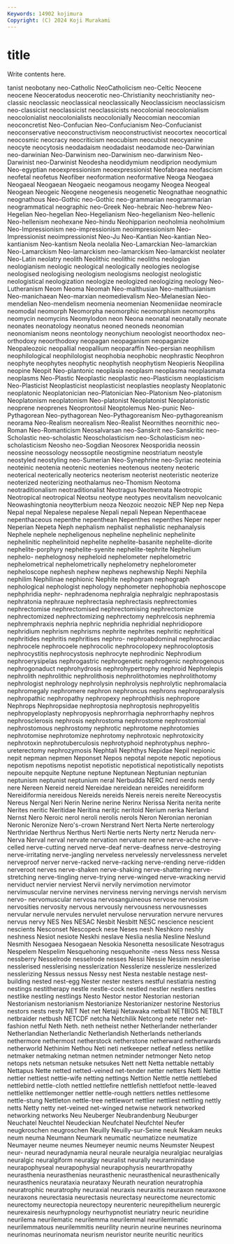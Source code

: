 ```yaml
---
Keywords: 14902 kojimura
Copyright: (C) 2024 Koji Murakami
---
```


# title

Write contents here.



tanist neobotany
neo-Catholic NeoCatholicism neo-Celtic Neocene neocene Neoceratodus neocerotic neo-Christianity neochristianity neo-classic
neoclassic neoclassical neoclassically Neoclassicism neoclassicism neo-classicist neoclassicist neoclassicists neocolonial neocolonialism
neocolonialist neocolonialists neocolonially Neocomian neocomian neoconcretist Neo-Confucian Neo-Confucianism Neo-Confucianist neoconservative
neoconstructivism neoconstructivist neocortex neocortical neocosmic neocracy neocriticism neocubism neocubist neocyanine
neocyte neocytosis neodadaism neodadaist neodamode neo-Darwinian neo-darwinian Neo-Darwinism neo-Darwinism neo-darwinism
Neo-Darwinist neo-Darwinist Neodesha neodidymium neodiprion neodymium Neo-egyptian neoexpressionism neoexpressionist Neofabraea
neofascism neofetal neofetus Neofiber neoformation neoformative Neoga Neogaea Neogaeal Neogaean
Neogaeic neogamous neogamy Neogea Neogeal Neogean Neogeic Neogene neogenesis neogenetic
Neognathae neognathic neognathous Neo-Gothic neo-Gothic neo-grammarian neogrammarian neogrammatical neographic neo-Greek
Neo-hebraic Neo-hebrew Neo-Hegelian Neo-hegelian Neo-Hegelianism Neo-hegelianism Neo-hellenic Neo-hellenism neohexane Neo-hindu
Neohipparion neoholmia neoholmium Neo-Impressionism neo-impressionism neoimpressionism Neo-Impressionist neoimpressionist Neo-Ju Neo-Kantian
Neo-kantian Neo-kantianism Neo-kantism Neola neolalia Neo-Lamarckian Neo-lamarckian Neo-Lamarckism Neo-lamarckism neo-lamarckism
Neo-lamarckist neolater Neo-Latin neolatry neolith Neolithic neolithic neoliths neologian neologianism
neologic neological neologically neologies neologise neologised neologising neologism neologisms neologist
neologistic neologistical neologization neologize neologized neologizing neology Neo-Lutheranism Neom Neoma
Neomah Neo-malthusian Neo-malthusianism Neo-manichaean Neo-marxian neomedievalism Neo-Melanesian Neo-mendelian Neo-mendelism neomenia
neomenian Neomeniidae neomiracle neomodal neomorph Neomorpha neomorphic neomorphism neomorphs neomycin
neomycins Neomylodon neon Neona neonatal neonatally neonate neonates neonatology neonatus
neoned neoneds neonomian neonomianism neons neontology neonychium neoologist neoorthodox neo-orthodoxy
neoorthodoxy neopagan neopaganism neopaganize Neopaleozoic neopallial neopallium neoparaffin Neo-persian neophilism
neophilological neophilologist neophobia neophobic neophrastic Neophron neophyte neophytes neophytic neophytish
neophytism Neopieris Neopilina neopine Neopit Neo-plantonic neoplasia neoplasm neoplasma neoplasmata
neoplasms Neo-Plastic Neoplastic neoplastic neo-Plasticism neoplasticism Neo-Plasticist Neoplasticist neoplasticist neoplasties
neoplasty Neoplatonic neoplatonic Neoplatonician neo-Platonician Neo-Platonism Neo-platonism Neoplatonism neoplatonism Neo-platonist
Neoplatonist Neoplatonistic neoprene neoprenes Neoprontosil Neoptolemus Neo-punic Neo-Pythagorean Neo-pythagorean Neo-Pythagoreanism
Neo-pythagoreanism neorama Neo-Realism neorealism Neo-Realist Neornithes neornithic neo-Roman Neo-Romanticism Neosalvarsan
neo-Sanskrit neo-Sanskritic neo-Scholastic neo-scholastic Neoscholasticism neo-Scholasticism neo-scholasticism Neosho neo-Sogdian Neosorex
Neosporidia neossin neossine neossology neossoptile neostigmine neostriatum neostyle neostyled neostyling
neo-Sumerian Neo-Synephrine neo-Syriac neoteinia neoteinic neotenia neotenic neotenies neotenous neoteny
neoteric neoterical neoterically neoterics neoterism neoterist neoteristic neoterize neoterized neoterizing
neothalamus neo-Thomism Neotoma neotraditionalism neotraditionalist Neotragus Neotremata Neotropic Neotropical neotropical
Neotsu neotype neotypes neovitalism neovolcanic Neowashingtonia neoytterbium neoza Neozoic neozoic
NEP Nep nep Nepa Nepal nepal Nepalese nepalese Nepali nepali
Nepean Nepenthaceae nepenthaceous nepenthe nepenthean Nepenthes nepenthes Neper neper Neperian
Nepeta Neph nephalism nephalist nephalistic nephanalysis Nephele nephele nepheligenous nepheline
nephelinic nephelinite nephelinitic nephelinitoid nephelite nephelite-basanite nephelite-diorite nephelite-porphyry nephelite-syenite nephelite-tephrite
Nephelium nephelo- nephelognosy nepheloid nephelometer nephelometric nephelometrical nephelometrically nephelometry nephelorometer
nepheloscope nephesh nephew nephews nephewship Nephi Nephila nephilim Nephilinae nephionic
Nephite nephogram nephograph nephological nephologist nephology nephometer nephophobia nephoscope nephphridia
nephr- nephradenoma nephralgia nephralgic nephrapostasis nephratonia nephrauxe nephrectasia nephrectasis nephrectomies
nephrectomise nephrectomised nephrectomising nephrectomize nephrectomized nephrectomizing nephrectomy nephrelcosis nephremia nephremphraxis
nephria nephric nephridia nephridial nephridiopore nephridium nephrism nephrisms nephrite nephrites
nephritic nephritical nephritides nephritis nephritises nephro- nephroabdominal nephrocardiac nephrocele nephrocoele
nephrocolic nephrocolopexy nephrocoloptosis nephrocystitis nephrocystosis nephrocyte nephrodinic Nephrodium nephroerysipelas nephrogastric
nephrogenetic nephrogenic nephrogenous nephrogonaduct nephrohydrosis nephrohypertrophy nephroid Nephrolepis nephrolith nephrolithic
nephrolithosis nephrolithotomies nephrolithotomy nephrologist nephrology nephrolysin nephrolysis nephrolytic nephromalacia nephromegaly
nephromere nephron nephroncus nephrons nephroparalysis nephropathic nephropathy nephropexy nephrophthisis nephropore
Nephrops Nephropsidae nephroptosia nephroptosis nephropyelitis nephropyeloplasty nephropyosis nephrorrhagia nephrorrhaphy nephros
nephrosclerosis nephrosis nephrostoma nephrostome nephrostomial nephrostomous nephrostomy nephrotic nephrotome nephrotomies
nephrotomise nephrotomize nephrotomy nephrotoxic nephrotoxicity nephrotoxin nephrotuberculosis nephrotyphoid nephrotyphus nephro-ureterectomy
nephrozymosis Nephtali Nephthys Nepidae Nepil nepionic nepit nepman nepmen Neponset
Nepos nepotal nepote nepotic nepotious nepotism nepotisms nepotist nepotistic nepotistical
nepotistically nepotists nepouite nepquite Neptune neptune Neptunean Neptunian neptunian neptunism
neptunist neptunium neral Nerbudda NERC nerd nerds nerdy nere Nereen
Nereid nereid Nereidae nereidean nereides nereidiform Nereidiformia nereidous Nereids nereids
Nereis nereis nereite Nereocystis Nereus Nergal Neri Nerin Nerine nerine
Nerinx Nerissa Nerita nerita nerite Nerites neritic Neritidae Neritina neritjc
neritoid Nerium nerka Nerland Nernst Nero Neroic nerol neroli nerolis
nerols Neron Neronian neronian Neronic Neronize Nero's-crown Nerstrand Nert Nerta
Nerte nerterology Nerthridae Nerthrus Nerthus Nerti Nertie nerts Nerty nertz
Neruda nerv- Nerva Nerval nerval nervate nervation nervature nerve nerve-ache
nerve-celled nerve-cutting nerved nerve-deaf nerve-deafness nerve-destroying nerve-irritating nerve-jangling nerveless nervelessly
nervelessness nervelet nerveproof nerver nerve-racked nerve-racking nerve-rending nerve-ridden nerveroot nerves
nerve-shaken nerve-shaking nerve-shattering nerve-stretching nerve-tingling nerve-trying nerve-winged nerve-wracking nervid nerviduct
nervier nerviest Nervii nervily nervimotion nervimotor nervimuscular nervine nervines nerviness
nerving nervings nervish nervism nervo- nervomuscular nervosa nervosanguineous nervose nervosism
nervosities nervosity nervous nervously nervousness nervousnesses nervular nervule nervules nervulet
nervulose nervuration nervure nervures nervus nervy NES Nes NESAC Nesbit
Nesbitt NESC nescience nescient nescients Nesconset Nescopeck nese Neses nesh
Neshkoro neshly neshness Nesiot nesiote Neskhi neslave Neslia neslia Nesline
Neslund Nesmith Nesogaea Nesogaean Nesokia Nesonetta nesosilicate Nesotragus Nespelem Nespelim
Nesquehoning nesquehonite -ness Ness ness Nessa nessberry Nesselrode nesselrode nesses
Nessi Nessie Nessim nesslerise nesslerised nesslerising nesslerization Nesslerize nesslerize nesslerized
nesslerizing Nessus nessus Nessy nest Nesta nestable nestage nest-building nested
nest-egg Nester nester nesters nestful nestiatria nesting nestings nestitherapy nestle
nestle-cock nestled nestler nestlers nestles nestlike nestling nestlings Nesto Nestor
nestor Nestorian nestorian Nestorianism nestorianism Nestorianize Nestorianizer nestorine Nestorius nestors
nests nesty NET Net net Netaji Netawaka netball NETBIOS NETBLT
netbraider netbush NETCDF netcha Netchilik Netcong nete neter net-fashion netful
Neth Neth. neth netheist nether Netherlander netherlander Netherlandian Netherlandic Netherlandish
Netherlands netherlands nethermore nethermost netherstock netherstone netherward netherwards netherworld Nethinim
Nethou Neti neti netkeeper netleaf netless netlike netmaker netmaking netman
netmen netminder netmonger Neto netop netops nets netsman netsuke netsukes
Nett nett Netta nettable nettably Nettapus Nette netted netted-veined net-tender
netter netters Netti Nettie nettier nettiest nettie-wife netting nettings Nettion
Nettle nettle nettlebed nettlebird nettle-cloth nettled nettlefire nettlefish nettlefoot nettle-leaved
nettlelike nettlemonger nettler nettle-rough nettlers nettles nettlesome nettle-stung Nettleton nettle-tree
nettlewort nettlier nettliest nettling nettly netts Netty netty net-veined net-winged
netwise network networked networking networks Neu Neuberger Neubrandenburg Neuburger Neuchatel
Neuchtel Neudeckian Neufchatel Neufchtel Neufer neugkroschen neugroschen Neuilly Neuilly-sur-Seine neuk
Neukam neuks neum neuma Neumann Neumark neumatic neumatizce neumatize Neumayer
neume neumes Neumeyer neumic neums Neumster Neupest neur- neurad neuradynamia
neural neurale neuralgia neuralgiac neuralgias neuralgic neuralgiform neuralgy neuralist neurally
neuraminidase neurapophyseal neurapophysial neurapophysis neurarthropathy neurasthenia neurasthenias neurasthenic neurasthenical neurasthenically
neurasthenics neurataxia neurataxy Neurath neuration neuratrophia neuratrophic neuratrophy neuraxial neuraxis
neuraxitis neuraxon neuraxone neuraxons neurectasia neurectasis neurectasy neurectome neurectomic neurectomy
neurectopia neurectopy neurenteric neurepithelium neurergic neurexairesis neurhypnology neurhypnotist neuriatry neuric
neuridine neurilema neurilematic neurilemma neurilemmal neurilemmatic neurilemmatous neurilemmitis neurility neurin
neurine neurines neurinoma neurinomas neurinomata neurism neuristor neurite neuritic neuritics
